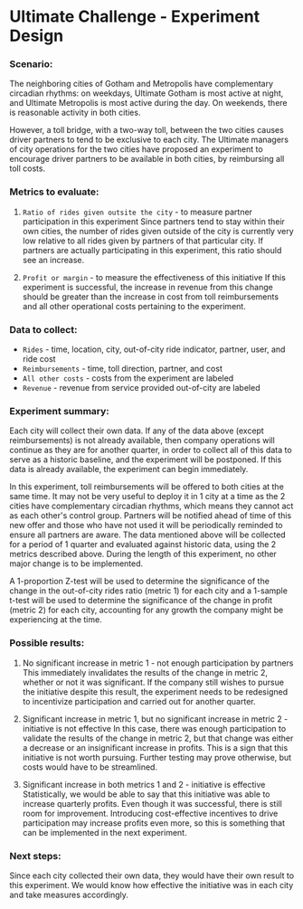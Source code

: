 # Ultimate Challenge - Experiment Design


### Scenario: 

The neighboring cities of Gotham and Metropolis have complementary circadian rhythms: on weekdays, Ultimate Gotham is most active at night, and Ultimate Metropolis is most active during the day. On weekends, there is reasonable activity in both cities.

However, a toll bridge, with a two-way toll, between the two cities causes driver partners to tend to be exclusive to each city. The Ultimate managers of city operations for the two cities have proposed an experiment to encourage driver partners to be available in both cities, by reimbursing all toll costs.


### Metrics to evaluate:

1. `Ratio of rides given outsite the city` - to measure partner participation in this experiment
Since partners tend to stay within their own cities, the number of rides given outside of the city is currently very low relative to all rides given by partners of that particular city. If partners are actually participating in this experiment, this ratio should see an increase.

2. `Profit or margin` - to measure the effectiveness of this initiative
If this experiment is successful, the increase in revenue from this change should be greater than the increase in cost from toll reimbursements and all other operational costs pertaining to the experiment.


### Data to collect:

- `Rides` - time, location, city, out-of-city ride indicator, partner, user, and ride cost
- `Reimbursements` - time, toll direction, partner, and cost
- `All other costs` - costs from the experiment are labeled
- `Revenue` - revenue from service provided out-of-city are labeled


### Experiment summary:

Each city will collect their own data. If any of the data above (except reimbursements) is not already available, then company operations will continue as they are for another quarter, in order to collect all of this data to serve as a historic baseline, and the experiment will be postponed. If this data is already available, the experiment can begin immediately.

In this experiment, toll reimbursements will be offered to both cities at the same time. It may not be very useful to deploy it in 1 city at a time as the 2 cities have complementary circadian rhythms, which means they cannot act as each other's control group. Partners will be notified ahead of time of this new offer and those who have not used it will be periodically reminded to ensure all partners are aware. The data mentioned above will be collected for a period of 1 quarter and evaluated against historic data, using the 2 metrics described above. During the length of this experiment, no other major change is to be implemented.

A 1-proportion Z-test will be used to determine the significance of the change in the out-of-city rides ratio (metric 1) for each city and a 1-sample t-test will be used to determine the significance of the change in profit (metric 2) for each city, accounting for any growth the company might be experiencing at the time.


### Possible results:

1. No significant increase in metric 1 - not enough participation by partners
This immediately invalidates the results of the change in metric 2, whether or not it was significant. If the company still wishes to pursue the initiative despite this result, the experiment needs to be redesigned to incentivize participation and carried out for another quarter.

2. Significant increase in metric 1, but no significant increase in metric 2 - initiative is not effective
In this case, there was enough participation to validate the results of the change in metric 2, but that change was either a decrease or an insignificant increase in profits. This is a sign that this initiative is not worth pursuing. Further testing may prove otherwise, but costs would have to be streamlined.

3. Significant increase in both metrics 1 and 2 - initiative is effective
Statistically, we would be able to say that this initiative was able to increase quarterly profits. Even though it was successful, there is still room for improvement. Introducing cost-effective incentives to drive participation may increase profits even more, so this is something that can be implemented in the next experiment.


### Next steps:

Since each city collected their own data, they would have their own result to this experiment. We would know how effective the initiative was in each city and take measures accordingly.
